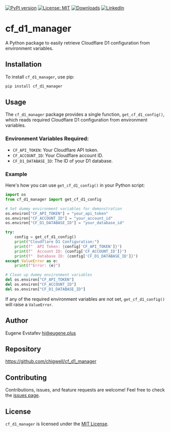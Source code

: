 [![PyPI version](https://badge.fury.io/py/cf_d1_manager.svg)](https://badge.fury.io/py/cf_d1_manager)
[![License: MIT](https://img.shields.io/badge/License-MIT-green.svg)](https://opensource.org/licenses/MIT)
[![Downloads](https://static.pepy.tech/badge/cf_d1_manager)](https://pepy.tech/project/cf_d1_manager)
[![LinkedIn](https://img.shields.io/badge/LinkedIn-blue)](https://www.linkedin.com/in/eugene-evstafev-716669181/)

# cf_d1_manager

A Python package to easily retrieve Cloudflare D1 configuration from environment variables.

## Installation

To install `cf_d1_manager`, use pip:

```bash
pip install cf_d1_manager
```

## Usage

The `cf_d1_manager` package provides a single function, `get_cf_d1_config()`, which reads required Cloudflare D1 configuration from environment variables.

### Environment Variables Required:

- `CF_API_TOKEN`: Your Cloudflare API token.
- `CF_ACCOUNT_ID`: Your Cloudflare account ID.
- `CF_D1_DATABASE_ID`: The ID of your D1 database.

### Example

Here's how you can use `get_cf_d1_config()` in your Python script:

```python
import os
from cf_d1_manager import get_cf_d1_config

# Set dummy environment variables for demonstration
os.environ["CF_API_TOKEN"] = "your_api_token"
os.environ["CF_ACCOUNT_ID"] = "your_account_id"
os.environ["CF_D1_DATABASE_ID"] = "your_database_id"

try:
    config = get_cf_d1_config()
    print("Cloudflare D1 Configuration:")
    print(f"  API Token: {config['CF_API_TOKEN']}")
    print(f"  Account ID: {config['CF_ACCOUNT_ID']}")
    print(f"  Database ID: {config['CF_D1_DATABASE_ID']}")
except ValueError as e:
    print(f"Error: {e}")

# Clean up dummy environment variables
del os.environ["CF_API_TOKEN"]
del os.environ["CF_ACCOUNT_ID"]
del os.environ["CF_D1_DATABASE_ID"]
```

If any of the required environment variables are not set, `get_cf_d1_config()` will raise a `ValueError`.

## Author

Eugene Evstafev <hi@eugene.plus>

## Repository

https://github.com/chigwell/cf_d1_manager

## Contributing

Contributions, issues, and feature requests are welcome! Feel free to check the [issues page](https://github.com/chigwell/cf_d1_manager/issues).

## License

`cf_d1_manager` is licensed under the [MIT License](https://choosealicense.com/licenses/mit/).